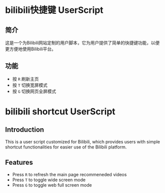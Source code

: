 # bilibili快捷键 UserScript

## 简介

这是一个为Bilibili网站定制的用户脚本，它为用户提供了简单的快捷键功能，以便更方便地使用Bilibili平台。

## 功能

- 按 `R` 刷新主页
- 按 `T` 切换宽屏模式
- 按 `G` 切换网页全屏模式

# bilibili shortcut UserScript

## Introduction

This is a user script customized for Bilibili, which provides users with simple shortcut functionalities for easier use of the Bilibili platform.

## Features

- Press `R` to refresh the main page recommeneded videos
- Press `T` to toggle wide screen mode
- Press `G` to toggle web full screen mode